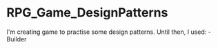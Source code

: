 # RPG_Game_DesignPatterns
I'm creating game to practise some design patterns.
Until then, I used:
-Builder
